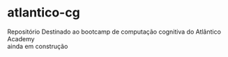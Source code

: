 # atlantico-cg
Repositório Destinado ao bootcamp de computação cognitiva  do  Atlântico Academy<br/>
ainda em construção
